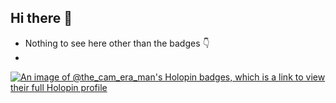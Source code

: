 ## Hi there 👋 
- Nothing to see here other than the badges 👇
- 
[![An image of @the_cam_era_man's Holopin badges, which is a link to view their full Holopin profile](https://holopin.me/the_cam_era_man)](https://holopin.io/@the_cam_era_man)

<!--
**thecameraman/thecameraman** is a ✨ _special_ ✨ repository because its `README.md` (this file) appears on your GitHub profile.

Here are some ideas to get you started:

- 🔭 I’m currently working on ...
- 🌱 I’m currently learning ...
- 👯 I’m looking to collaborate on ...
- 🤔 I’m looking for help with ...
- 💬 Ask me about ...
- 📫 How to reach me: ...
- 😄 Pronouns: ...
- ⚡ Fun fact: ...
-->

